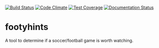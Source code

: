 [![Build Status](https://travis-ci.org/pwnbus/footyhints.svg?branch=master)](https://travis-ci.org/pwnbus/footyhints)
[![Code Climate](https://codeclimate.com/github/pwnbus/footyhints/badges/gpa.svg)](https://codeclimate.com/github/pwnbus/footyhints)
[![Test Coverage](https://codeclimate.com/github/pwnbus/footyhints/badges/coverage.svg)](https://codeclimate.com/github/pwnbus/footyhints/coverage)
[![Documentation Status](https://readthedocs.org/projects/footyhints/badge/?version=latest)](http://footyhints.readthedocs.io/en/latest/?badge=latest)
# footyhints 
A tool to determine if a soccer/football game is worth watching.
